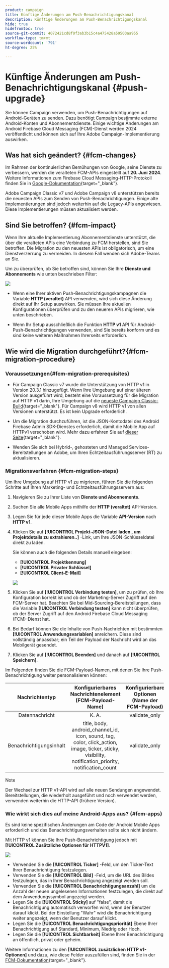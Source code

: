 ```yaml
---
product: campaign
title: Künftige Änderungen am Push-Benachrichtigungskanal
description: Künftige Änderungen am Push-Benachrichtigungskanal
hide: true
hidefromtoc: true
source-git-commit: 4072421cd8f0f3ab3b15c4a475428a59503aa955
workflow-type: tm+mt
source-wordcount: '791'
ht-degree: 25%

---
```


# Künftige Änderungen am Push-Benachrichtigungskanal {#push-upgrade}

Sie können Campaign verwenden, um Push-Benachrichtigungen auf Android-Geräten zu senden. Dazu benötigt Campaign bestimmte externe Android-Konten und Abonnementdienste. Einige wichtige Änderungen am Android Firebase Cloud Messaging (FCM)-Dienst werden 2024 veröffentlicht und können sich auf Ihre Adobe Campaign-Implementierung auswirken.

## Was hat sich geändert? {#fcm-changes}

Im Rahmen der kontinuierlichen Bemühungen von Google, seine Dienste zu verbessern, werden die veralteten FCM-APIs eingestellt auf **20. Juni 2024**. Weitere Informationen zum Firebase Cloud Messaging-HTTP-Protokoll finden Sie in [Google-Dokumentation](https://firebase.google.com/docs/cloud-messaging/http-server-ref){target="_blank"}.

Adobe Campaign Classic v7 und Adobe Campaign v8 unterstützen bereits die neuesten APIs zum Senden von Push-Benachrichtigungen. Einige alte Implementierungen sind jedoch weiterhin auf die Legacy-APIs angewiesen. Diese Implementierungen müssen aktualisiert werden.

## Sind Sie betroffen? {#fcm-impact}

Wenn Ihre aktuelle Implementierung Abonnementdienste unterstützt, die über die veralteten APIs eine Verbindung zu FCM herstellen, sind Sie betroffen. Die Migration zu den neuesten APIs ist obligatorisch, um eine Dienstverzerrung zu vermeiden. In diesem Fall wenden sich Adobe-Teams an Sie.

Um zu überprüfen, ob Sie betroffen sind, können Sie Ihre **Dienste und Abonnements** wie unten beschrieben Filter:

![](assets/filter-services-fcm.png)


* Wenn eine Ihrer aktiven Push-Benachrichtigungskampagnen die Variable **HTTP (veraltet)** API verwenden, wird sich diese Änderung direkt auf Ihr Setup auswirken. Sie müssen Ihre aktuellen Konfigurationen überprüfen und zu den neueren APIs migrieren, wie unten beschrieben.

* Wenn Ihr Setup ausschließlich die Funktion **HTTP v1** API für Android-Push-Benachrichtigungen verwenden, sind Sie bereits konform und es sind keine weiteren Maßnahmen Ihrerseits erforderlich.

## Wie wird die Migration durchgeführt?{#fcm-migration-procedure}

### Voraussetzungen{#fcm-migration-prerequisites}

* Für Campaign Classic v7 wurde die Unterstützung von HTTP v1 in Version 20.3.1 hinzugefügt. Wenn Ihre Umgebung auf einer älteren Version ausgeführt wird, besteht eine Voraussetzung für die Migration auf HTTP v1 darin, Ihre Umgebung auf die [neueste Campaign Classic-Build](https://experienceleague.adobe.com/docs/campaign-classic/using/release-notes/latest-release.html?lang=de){target="_blank"}. Für Campaign v8 wird HTTP v1 von allen Versionen unterstützt. Es ist kein Upgrade erforderlich.

* Um die Migration durchzuführen, ist die JSON-Kontodatei des Android Firebase Admin SDK-Dienstes erforderlich, damit die Mobile App auf HTTPv1 verschoben wird. Mehr dazu erfahren Sie auf [dieser Seite](https://firebase.google.com/docs/admin/setup#initialize-sdk){target="_blank"}.

* Wenden Sie sich bei Hybrid-, gehosteten und Managed Services-Bereitstellungen an Adobe, um Ihren Echtzeitausführungsserver (RT) zu aktualisieren.

### Migrationsverfahren {#fcm-migration-steps}

Um Ihre Umgebung auf HTTP v1 zu migrieren, führen Sie die folgenden Schritte auf Ihren Marketing- und Echtzeitausführungsservern aus:

1. Navigieren Sie zu Ihrer Liste von **Dienste und Abonnements**.

1. Suchen Sie alle Mobile Apps mithilfe der **HTTP (veraltet)** API-Version.

1. Legen Sie für jede dieser Mobile Apps die Variable **API-Version** nach **HTTP v1**.

1. Klicken Sie auf **[!UICONTROL Projekt-JSON-Datei laden , um Projektdetails zu extrahieren..]** -Link, um Ihre JSON-Schlüsseldatei direkt zu laden.

   Sie können auch die folgenden Details manuell eingeben:
   * **[!UICONTROL Projektkennung]**
   * **[!UICONTROL Privater Schlüssel]**
   * **[!UICONTROL Client-E-Mail]**

   ![](assets/android-http-v1-config.png)

1. Klicken Sie auf **[!UICONTROL Verbindung testen]**, um zu prüfen, ob Ihre Konfiguration korrekt ist und ob der Marketing-Server Zugriff auf den FCM-Server hat. Beachten Sie bei Mid-Sourcing-Bereitstellungen, dass die Variable **[!UICONTROL Verbindung testen]** kann nicht überprüfen, ob der Server Zugriff auf den Android Firebase Cloud Messaging (FCM)-Dienst hat.

1. Bei Bedarf können Sie die Inhalte von Push-Nachrichten mit bestimmten **[!UICONTROL Anwendungsvariablen]** anreichern. Diese sind vollständig anpassbar; ein Teil der Payload der Nachricht wird an das Mobilgerät gesendet.

1. Klicken Sie auf **[!UICONTROL Beenden]** und danach auf **[!UICONTROL Speichern]**.

Im Folgenden finden Sie die FCM-Payload-Namen, mit denen Sie Ihre Push-Benachrichtigung weiter personalisieren können:

| Nachrichtentyp | Konfigurierbares Nachrichtenelement (FCM-Payload-Name) | Konfigurierbare Optionen (Name der FCM-Payload) |
|:-:|:-:|:-:|
| Datennachricht | K. A. | validate_only |
| Benachrichtigungsinhalt | title, body, android_channel_id, icon, sound, tag, color, click_action, image, ticker, sticky, visibility, notification_priority, notification_count <br> | validate_only |


>[!NOTE]
>
>Der Wechsel zur HTTP v1-API wird auf alle neuen Sendungen angewendet. Bereitstellungen, die wiederholt ausgeführt und noch verwendet werden, verwenden weiterhin die HTTP-API (frühere Version).

### Wie wirkt sich dies auf meine Android-Apps aus? {#fcm-apps}

Es sind keine spezifischen Änderungen am Code der Android Mobile Apps erforderlich und das Benachrichtigungsverhalten sollte sich nicht ändern.

Mit HTTP v1 können Sie Ihre Push-Benachrichtigung jedoch mit **[!UICONTROL Zusätzliche Optionen für HTTPV1]**.

![](assets/android-push-additional-options.png)


* Verwenden Sie die **[!UICONTROL Ticker]** -Feld, um den Ticker-Text Ihrer Benachrichtigung festzulegen.
* Verwenden Sie die **[!UICONTROL Bild]** -Feld, um die URL des Bildes festzulegen, das in Ihrer Benachrichtigung angezeigt werden soll.
* Verwenden Sie die **[!UICONTROL Benachrichtigungsanzahl]** um die Anzahl der neuen ungelesenen Informationen festzulegen, die direkt auf dem Anwendungssymbol angezeigt werden.
* Legen Sie die **[!UICONTROL Sticky]** auf &quot;false&quot;, damit die Benachrichtigung automatisch verworfen wird, wenn der Benutzer darauf klickt. Bei der Einstellung &quot;Wahr&quot; wird die Benachrichtigung weiter angezeigt, wenn der Benutzer darauf klickt.
* Legen Sie die **[!UICONTROL Benachrichtigungspriorität]** Ebene Ihrer Benachrichtigung auf Standard, Minimum, Niedrig oder Hoch.
* Legen Sie die **[!UICONTROL Sichtbarkeit]** Ebene Ihrer Benachrichtigung an öffentlich, privat oder geheim.

Weitere Informationen zu den **[!UICONTROL zusätzlichen HTTP v1-Optionen]** und dazu, wie diese Felder auszufüllen sind, finden Sie in der [FCM-Dokumentation](https://firebase.google.com/docs/reference/fcm/rest/v1/projects.messages#androidnotification){target="_blank"}.

